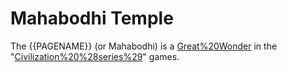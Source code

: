 # Mahabodhi Temple

The {{PAGENAME}} (or Mahabodhi) is a [Great%20Wonder](wonder) in the "[Civilization%20%28series%29](Civilization)" games.